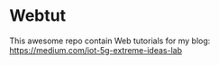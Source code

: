 # Webtut
This awesome repo contain Web tutorials for my blog: https://medium.com/iot-5g-extreme-ideas-lab
